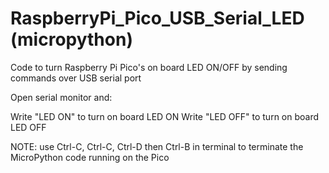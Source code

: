 # RaspberryPi_Pico_USB_Serial_LED (micropython)

Code to turn Raspberry Pi Pico's on board LED ON/OFF by sending commands over USB serial port


Open serial monitor and: 

Write "LED ON" to turn on board LED ON
Write "LED OFF" to turn on board LED OFF


NOTE: use Ctrl-C, Ctrl-C, Ctrl-D then Ctrl-B in terminal to terminate the MicroPython code running on the Pico